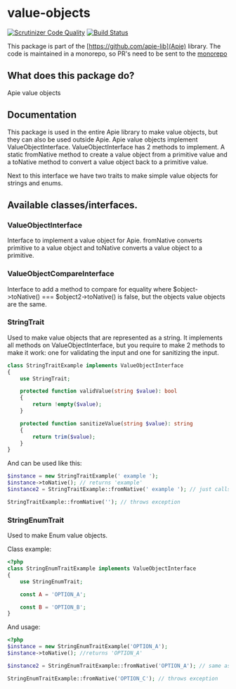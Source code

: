 # value-objects

[![Scrutinizer Code Quality](https://scrutinizer-ci.com/g/apie-lib/value-objects/badges/quality-score.png?b=main)](https://scrutinizer-ci.com/g/apie-lib/value-objects/?branch=main)
[![Build Status](https://scrutinizer-ci.com/g/apie-lib/value-objects/badges/build.png?b=main)](https://scrutinizer-ci.com/g/apie-lib/value-objects/build-status/main)

This package is part of the [https://github.com/apie-lib](Apie) library.
The code is maintained in a monorepo, so PR's need to be sent to the [monorepo](https://github.com/apie-lib/apie-lib-monorepo/pulls)

## What does this package do?
Apie value objects

## Documentation
This package is used in the entire Apie library to make value objects, but they can also be used outside Apie. Apie value
objects implement ValueObjectInterface. ValueObjectInterface has 2 methods to implement. A static fromNative method to
create a value object from a primitive value and a toNative method to convert a value object back to a primitive value.

Next to this interface we have two traits to make simple value objects for strings and enums.

## Available classes/interfaces.

### ValueObjectInterface
Interface to implement a value object for Apie. fromNative converts primitive to a value object and toNative converts
a value object to a primitive.

### ValueObjectCompareInterface
Interface to add a method to compare for equality where $object->toNative() === $object2->toNative() is false, but the
objects value objects are the same.

### StringTrait
Used to make value objects that are represented as a string. It implements all methods on ValueObjectInterface,
but you require to make 2 methods to make it work: one for validating the input and one for sanitizing the input.

```php
class StringTraitExample implements ValueObjectInterface
{
    use StringTrait;

    protected function validValue(string $value): bool
    {
        return !empty($value);
    }

    protected function sanitizeValue(string $value): string
    {
        return trim($value);
    }
}
```
And can be used like this:
```php
$instance = new StringTraitExample(' example ');
$instance->toNative(); // returns 'example'
$instance2 = StringTraitExample::fromNative(' example '); // just calls the constructor.

StringTraitExample::fromNative(''); // throws exception
```

### StringEnumTrait
Used to make Enum value objects.

Class example:
```php
<?php
class StringEnumTraitExample implements ValueObjectInterface
{
    use StringEnumTrait;

    const A = 'OPTION_A';

    const B = 'OPTION_B';
}
```

And usage:
```php
<?php
$instance = new StringEnumTraitExample('OPTION_A');
$instance->toNative(); //returns 'OPTION_A'

$instance2 = StringEnumTraitExample::fromNative('OPTION_A'); // same as constructor call

StringEnumTraitExample::fromNative('OPTION_C'); // throws exception
```
